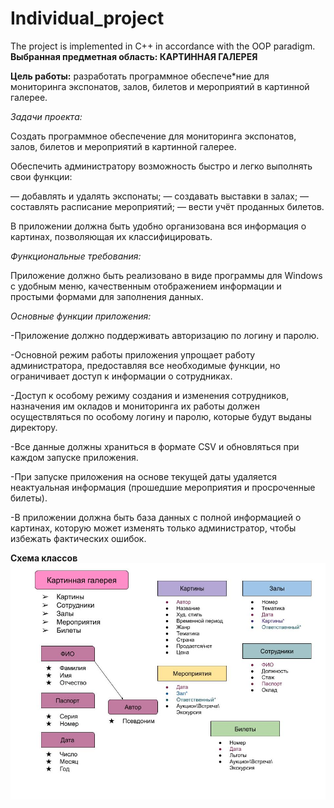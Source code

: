 # Individual_project
The project is implemented in C++ in accordance with the OOP paradigm.
**Выбранная предметная область: КАРТИННАЯ ГАЛЕРЕЯ**

**Цель работы:** разработать программное обеспече*ние для мониторинга экспонатов, залов, билетов и мероприятий в картинной галерее.

*Задачи проекта:*

Создать программное обеспечение для мониторинга экспонатов, залов, билетов и мероприятий в картинной галерее.

Обеспечить администратору возможность быстро и легко выполнять свои функции:

— добавлять и удалять экспонаты;
— создавать выставки в залах;
— составлять расписание мероприятий;
— вести учёт проданных билетов.

В приложении должна быть удобно организована вся информация о картинах, позволяющая их классифицировать.

*Функциональные требования:*

Приложение должно быть реализовано в виде программы для Windows с удобным меню, качественным отображением информации и простыми формами для заполнения данных.

*Основные функции приложения:*

-Приложение должно поддерживать авторизацию по логину и паролю.

-Основной режим работы приложения упрощает работу администратора, предоставляя все необходимые функции, но ограничивает доступ к информации о сотрудниках.

-Доступ к особому режиму создания и изменения сотрудников, назначения им окладов и мониторинга их работы должен осуществляться по особому логину и паролю, которые будут выданы директору.

-Все данные должны храниться в формате CSV и обновляться при каждом запуске приложения.

-При запуске приложения на основе текущей даты удаляется неактуальная информация (прошедшие мероприятия и просроченные билеты).

-В приложении должна быть база данных с полной информацией о картинах, которую может изменять только администратор, чтобы избежать фактических ошибок. 

**Схема классов**
![alt text](source/Scheme.jpg)



